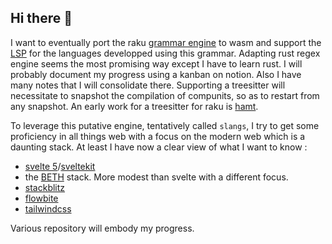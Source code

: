 ## Hi there 👋

I want to eventually port the raku [grammar engine](https://docs.raku.org/language/grammars) to wasm and support the [LSP](https://microsoft.github.io/language-server-protocol/) for the languages developped using this grammar.
Adapting rust regex engine seems the most promising way except I have to learn rust. I will probably document my progress using a kanban on notion.
Also I have many notes that I will consolidate there.
Supporting a treesitter will necessitate to snapshot the compilation of compunits, so as to restart from any snapshot.
An early work for a treesitter for raku is [hamt](https://github.com/cognominal/hamt-for-raku-moarvm).

To leverage this putative engine, tentatively called `slangs`, 
I try to get some proficiency in all things web with a focus on the modern web which is a daunting stack. At least I have now a clear
view of what I want to know :

*  [svelte 5](https://svelte-5-preview.vercel.app/docs/introduction)/[sveltekit](https://kit.svelte.dev/)
*  the [BETH](https://stackademic.com/blog/beth-a-modern-stack-for-the-modern-web) stack. More modest than svelte with a different focus.
*  [stackblitz](https://stackblitz.com/)
*  [flowbite](https://flowbite-svelte.com/)
*  [tailwindcss](https://tailwindcss.com/)

 Various repository will embody my progress.

<!--
**cognominal/cognominal** is a ✨ _special_ ✨ repository because its `README.md` (this file) appears on your GitHub profile.

Here are some ideas to get you started:

- 🔭 I’m currently working on ...
- 🌱 I’m currently learning ...
- 👯 I’m looking to collaborate on ...
- 🤔 I’m looking for help with ...
- 💬 Ask me about ...
- 📫 How to reach me: ...
- 😄 Pronouns: ...
- ⚡ Fun fact: ...
-->
